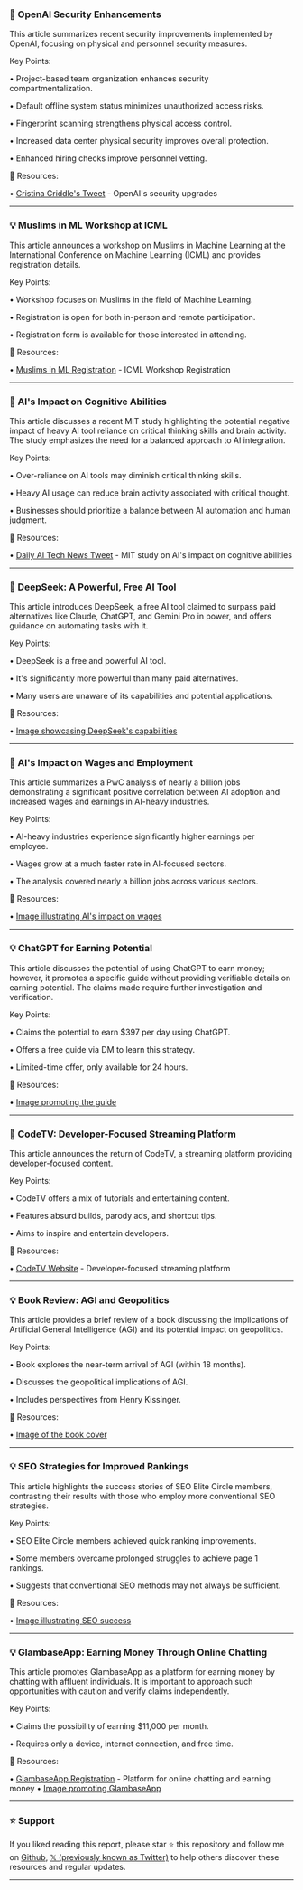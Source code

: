 ### 🤖 OpenAI Security Enhancements

This article summarizes recent security improvements implemented by OpenAI, focusing on physical and personnel security measures.

Key Points:

• Project-based team organization enhances security compartmentalization.

• Default offline system status minimizes unauthorized access risks.

• Fingerprint scanning strengthens physical access control.

• Increased data center physical security improves overall protection.

• Enhanced hiring checks improve personnel vetting.


🔗 Resources:

• [Cristina Criddle's Tweet](https://x.com/CristinaCriddle/status/1942436886645207050) - OpenAI's security upgrades


---

### 💡 Muslims in ML Workshop at ICML

This article announces a workshop on Muslims in Machine Learning at the International Conference on Machine Learning (ICML) and provides registration details.

Key Points:

• Workshop focuses on Muslims in the field of Machine Learning.

• Registration is open for both in-person and remote participation.

• Registration form is available for those interested in attending.


🔗 Resources:

• [Muslims in ML Registration](https://t.co/t68HEuIpm1) -  ICML Workshop Registration


---

### 🤖 AI's Impact on Cognitive Abilities

This article discusses a recent MIT study highlighting the potential negative impact of heavy AI tool reliance on critical thinking skills and brain activity.  The study emphasizes the need for a balanced approach to AI integration.

Key Points:

• Over-reliance on AI tools may diminish critical thinking skills.

• Heavy AI usage can reduce brain activity associated with critical thought.

• Businesses should prioritize a balance between AI automation and human judgment.


🔗 Resources:

• [Daily AI Tech News Tweet](https://x.com/DailyAITechNews/status/1942421475035640009) - MIT study on AI's impact on cognitive abilities


---

### 🚀 DeepSeek: A Powerful, Free AI Tool

This article introduces DeepSeek, a free AI tool claimed to surpass paid alternatives like Claude, ChatGPT, and Gemini Pro in power, and offers guidance on automating tasks with it.

Key Points:

• DeepSeek is a free and powerful AI tool.

• It's significantly more powerful than many paid alternatives.

•  Many users are unaware of its capabilities and potential applications.


🔗 Resources:

• [Image showcasing DeepSeek's capabilities](https://pbs.twimg.com/media/GvRqo36b0AAeXeE?format=png&name=small)


---

### 🤖 AI's Impact on Wages and Employment

This article summarizes a PwC analysis of nearly a billion jobs demonstrating a significant positive correlation between AI adoption and increased wages and earnings in AI-heavy industries.

Key Points:

• AI-heavy industries experience significantly higher earnings per employee.

• Wages grow at a much faster rate in AI-focused sectors.

•  The analysis covered nearly a billion jobs across various sectors.


🔗 Resources:

• [Image illustrating AI's impact on wages](https://pbs.twimg.com/amplify_video_thumb/1942278826966540289/img/dmM-WMnLUs4yKr8C.jpg)


---

### 💡 ChatGPT for Earning Potential

This article discusses the potential of using ChatGPT to earn money; however, it promotes a specific guide without providing verifiable details on earning potential. The claims made require further investigation and verification.

Key Points:

• Claims the potential to earn $397 per day using ChatGPT.

• Offers a free guide via DM to learn this strategy.

•  Limited-time offer, only available for 24 hours.


🔗 Resources:

• [Image promoting the guide](https://pbs.twimg.com/media/GvQzAC7aIAAvXz0?format=jpg&name=small)


---

### 🚀 CodeTV: Developer-Focused Streaming Platform

This article announces the return of CodeTV, a streaming platform providing developer-focused content.

Key Points:

• CodeTV offers a mix of tutorials and entertaining content.

•  Features absurd builds, parody ads, and shortcut tips.

• Aims to inspire and entertain developers.


🔗 Resources:

• [CodeTV Website](http://codetv.dev) - Developer-focused streaming platform


---

### 💡 Book Review: AGI and Geopolitics

This article provides a brief review of a book discussing the implications of Artificial General Intelligence (AGI) and its potential impact on geopolitics.

Key Points:

• Book explores the near-term arrival of AGI (within 18 months).

•  Discusses the geopolitical implications of AGI.

• Includes perspectives from Henry Kissinger.


🔗 Resources:

• [Image of the book cover](https://pbs.twimg.com/media/GvKASgwWQAAQgk-?format=jpg&name=small)


---

### 💡 SEO Strategies for Improved Rankings

This article highlights the success stories of SEO Elite Circle members, contrasting their results with those who employ more conventional SEO strategies.  

Key Points:

•  SEO Elite Circle members achieved quick ranking improvements.

• Some members overcame prolonged struggles to achieve page 1 rankings.

•  Suggests that conventional SEO methods may not always be sufficient.


🔗 Resources:

• [Image illustrating SEO success](https://pbs.twimg.com/media/GvTTp4aaYAM5UQB?format=jpg&name=small)


---

### 💡 GlambaseApp: Earning Money Through Online Chatting

This article promotes GlambaseApp as a platform for earning money by chatting with affluent individuals. It is important to approach such opportunities with caution and verify claims independently.

Key Points:

• Claims the possibility of earning $11,000 per month.

• Requires only a device, internet connection, and free time.


🔗 Resources:

• [GlambaseApp Registration](http://glambase.app/utm_source=kamar…) -  Platform for online chatting and earning money
• [Image promoting GlambaseApp](https://pbs.twimg.com/amplify_video_thumb/1942409462545014785/img/d710Ptza2yZzQNqv.jpg)


---

### ⭐️ Support

If you liked reading this report, please star ⭐️ this repository and follow me on [Github](https://github.com/Drix10), [𝕏 (previously known as Twitter)](https://x.com/DRIX_10_) to help others discover these resources and regular updates.

---